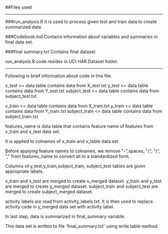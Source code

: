 ##Files used
<hr>
###run_analysis.R 
It is used to process given test and train data to create
summarized data.

###Codebook.md
Contains information about variables and summaries in final data set.

###final summary.txt
Contains final dataset

run_analysis.R code resides in UCI HAR Dataset folder.

<hr>

Following is brief information about code in this file:


x_test <= data table contains data from X_test.txt
y_test <= data table contains data from Y_test.txt
subject_test <= data table contains data from subject_test.txt

x_train <= data table contains data from X_train.txt
y_train <= data table contains data from Y_train.txt
subject_train <= data table contains data from subject_train.txt

features_name is data table that contains feature name of features from x_train and x_test data set.

It is applied to colnames of x_train and x_table data set.

Before applying feature names to colnames, we remove "-",spaces, "(", ")", "," from features_name to convert all to a standardized form.

Columns of y_test,y_train,subject_train, subject_test tables are given appropriate labels.

x_train and x_test are merged to create x_merged dataset.
y_train and y_test are merged to create y_merged dataset.
subject_train and subject_test are merged to create subject_merged dataset.

activity labels are read from activity_labels.txt.
It is then used to replace activity code in y_merged data set with activity label.

In last step, data is summarized in final_summary variable.

This data set is written to file 'final_summary.txt' using write.table method.

